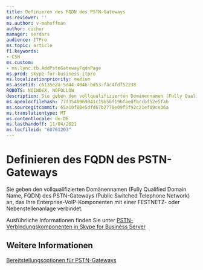 ```yaml
---
title: Definieren des FQDN des PSTN-Gateways
ms.reviewer: ''
ms.author: v-mahoffman
author: cichur
manager: serdars
audience: ITPro
ms.topic: article
f1.keywords:
- CSH
ms.custom:
- ms.lync.tb.AddPstnGatewayFqdnPage
ms.prod: skype-for-business-itpro
ms.localizationpriority: medium
ms.assetid: c6135e2a-5d44-4046-bd53-fac4fdf52238
ROBOTS: NOINDEX, NOFOLLOW
description: Sie geben den vollqualifizierten Domänennamen (Fully Qualified Domain Name, FQDN) des PSTN-Gateways (Public Switched Telephone Network) an, das Ihre Enterprise-VoIP-Komponenten mit einer FESTNETZ- oder Nebenstellenanlage verbindet.
ms.openlocfilehash: 77f3540969041c19b56f19bfaedfbccbf52e5fab
ms.sourcegitcommit: 65a10f80e5dfd67b2778e09f5f92c21ef09ce36a
ms.translationtype: MT
ms.contentlocale: de-DE
ms.lasthandoff: 11/04/2021
ms.locfileid: "60761203"
---
```

# <a name="define-the-pstn-gateway-fqdn"></a>Definieren des FQDN des PSTN-Gateways

Sie geben den vollqualifizierten Domänennamen (Fully Qualified Domain Name, FQDN) des PSTN-Gateways (Public Switched Telephone Network) an, das Ihre Enterprise-VoIP-Komponenten mit einer FESTNETZ- oder Nebenstellenanlage verbindet.

Ausführliche Informationen finden Sie unter [PSTN-Verbindungskomponenten in Skype for Business Server](../../../plan-your-deployment/enterprise-voice-solution/pstn-connectivity.md)

## <a name="see-also"></a>Weitere Informationen

[Bereitstellungsoptionen für PSTN-Gateways](/previous-versions/office/lync-server-2013/lync-server-2013-pstn-gateway-deployment-options)